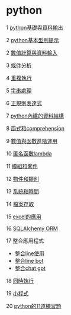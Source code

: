 # python
1 [python基礎與資料輸出](./python基礎與資料輸出)

2 [python基本型別提示](python型別提示)

2 [數值計算與資料輸入](./數值計算與資料輸入)

3 [條件分析](./條件分析)

4 [重複執行](./重複執行)

5 [字串處理](./字串處理)

6 [正規則表達式](./正規則表達式)

7 [python內建的資料結構](./python內建的資料結構)

8 [函式和comprehension](./函式和comprehension)

9 [數值與函數進階運用](./數值與函數進階運用)

10 [匿名函數lambda](./匿名函數lambda)

11 [模組和套件](./模組和套件)

12 [物件和類別](./物件和類別)

13 [系統和時間](./系統和時間)

14 [檔案存取](./檔案存取/README.ipynb)

15 [excel的應用](./處理excel)

16 [SQLAlchemy ORM](./sqlalchemy_orm)

17 整合應用程式

  - [整合line使用](./line)
  - [整合line bot](./line_bot)
  - [整合chat gpt](./chat_gpt)

18 [同時執行](./Concurrency)

19 [小程式](./小程式)

20 [python的11道練習題](https://buzzorange.com/techorange/2021/03/02/11-projects-for-python-beginner/?fbclid=IwAR0KkjjOoAsQ4jWtU1uLZaC-peitpK0ukyB-R_O9k0q2gbwM6CdiEXJpKgk)
